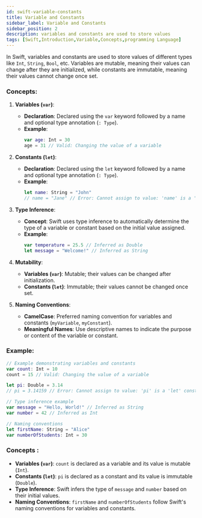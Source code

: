 ```yaml
---
id: swift-variable-constants
title: Variable and Constants
sidebar_label: Variable and Constants
sidebar_position: 2
description: variables and constants are used to store values
tags: [Swift,Introduction,Variable,Concepts,programming Language]
---  
```


In Swift, variables and constants are used to store values of different types like `Int`, `String`, `Bool`, etc. Variables are mutable, meaning their values can change after they are initialized, while constants are immutable, meaning their values cannot change once set.

### Concepts:

1. **Variables (`var`)**:
   - **Declaration**: Declared using the `var` keyword followed by a name and optional type annotation (`: Type`).
   - **Example**:
     ```swift
     var age: Int = 30
     age = 31 // Valid: Changing the value of a variable
     ```

2. **Constants (`let`)**:
   - **Declaration**: Declared using the `let` keyword followed by a name and optional type annotation (`: Type`).
   - **Example**:
     ```swift
     let name: String = "John"
     // name = "Jane" // Error: Cannot assign to value: 'name' is a 'let' constant
     ```

3. **Type Inference**:
   - **Concept**: Swift uses type inference to automatically determine the type of a variable or constant based on the initial value assigned.
   - **Example**:
     ```swift
     var temperature = 25.5 // Inferred as Double
     let message = "Welcome!" // Inferred as String
     ```

4. **Mutability**:
   - **Variables (`var`)**: Mutable; their values can be changed after initialization.
   - **Constants (`let`)**: Immutable; their values cannot be changed once set.

5. **Naming Conventions**:
   - **CamelCase**: Preferred naming convention for variables and constants (`myVariable`, `myConstant`).
   - **Meaningful Names**: Use descriptive names to indicate the purpose or content of the variable or constant.

### Example:

```swift
// Example demonstrating variables and constants
var count: Int = 10
count = 15 // Valid: Changing the value of a variable

let pi: Double = 3.14
// pi = 3.14159 // Error: Cannot assign to value: 'pi' is a 'let' constant

// Type inference example
var message = "Hello, World!" // Inferred as String
var number = 42 // Inferred as Int

// Naming conventions
let firstName: String = "Alice"
var numberOfStudents: Int = 30
```

### Concepts :

- **Variables (`var`)**: `count` is declared as a variable and its value is mutable (`Int`).
- **Constants (`let`)**: `pi` is declared as a constant and its value is immutable (`Double`).
- **Type Inference**: Swift infers the type of `message` and `number` based on their initial values.
- **Naming Conventions**: `firstName` and `numberOfStudents` follow Swift's naming conventions for variables and constants.
 